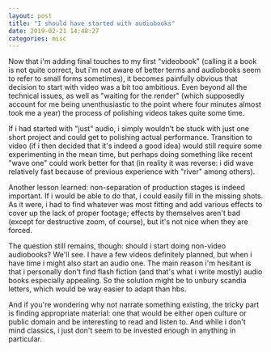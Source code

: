 ```yaml
---
layout: post
title: "I should have started with audiobooks"
date: 2019-02-21 14:48:27
categories: misc
---
```


Now that i'm adding final touches to my first "videobook" (calling it a book is
not quite correct, but i'm not aware of better terms and audiobooks seem to
refer to small forms sometimes), it becomes painfully obvious that decision to
start with video was a bit too ambitious. Even beyond all the technical issues,
as well as "waiting for the render" (which supposedly account for me being
unenthusiastic to the point where four minutes almost took me a year) the
process of polishing videos takes quite some time.

<cut/>

If i had started with "just" audio, i simply wouldn't be stuck with just one
short project and could get to polishing actual performance. Transition to video
(if i then decided that it's indeed a good idea) would still require some
experimenting in the mean time, but perhaps doing something like recent "wave
one" could work better for that (in reality it was reverse: i did wave
relatively fast because of previous experience with "river" among others).

Another lesson learned: non-separation of production stages is indeed
important. If i would be able to do that, i could easily fill in the missing
shots. As it were, i had to find whatever was most fitting and add various
effects to cover up the lack of proper footage; effects by themselves aren't bad
(except for destructive zoom, of course), but it's not nice when they are
forced.

The question still remains, though: should i start doing non-video audiobooks?
We'll see. I have a few videos definitely planned, but when i have time i might
also start an audio one. The main reason i'm hesitant is that i personally don't
find flash fiction (and that's what i write mostly) audio books especially
appealing. So the solution might be to unbury scandia letters, which would be
way easier to adapt than hbs.

And if you're wondering why not narrate something existing, the tricky part is
finding appropriate material: one that would be either open culture or public
domain and be interesting to read and listen to. And while i don't mind
classics, i just don't seem to be invested enough in anything in particular.
